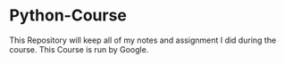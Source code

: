 # Python-Course
This Repository will keep all of my notes and assignment I did during the course. This Course is run by Google. 
